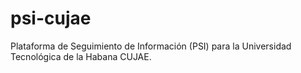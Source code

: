 # psi-cujae
Plataforma de Seguimiento de Información (PSI) para la Universidad Tecnológica de la Habana CUJAE.
